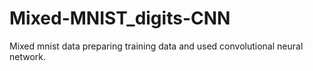 # Mixed-MNIST_digits-CNN
Mixed mnist data preparing training data and used convolutional neural network. 
